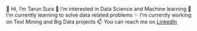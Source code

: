 👋 Hi, I’m Tarun Sura
👀 I’m interested in Data Science and Machine learning
🌱 I’m currently learning to solve data related problems
✨ I'm currently working on Text Mining and Big Data projects
📫 You can reach me on [Linkedln](https://www.linkedin.com/in/tarun-sura-01a081164/)

<!---
Tarun-Sura/Tarun-Sura is a ✨ special ✨ repository because its `README.md` (this file) appears on your GitHub profile.
You can click the Preview link to take a look at your changes.
--->
